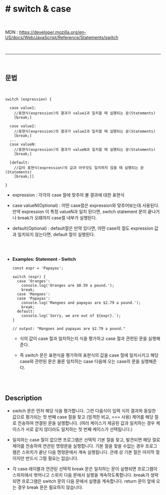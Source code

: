 <br>

# # switch & case

<br>

MDN : https://developer.mozilla.org/en-US/docs/Web/JavaScript/Reference/Statements/switch

<br>

---

<br>

## 문법

<br>

```
switch (expression) {

  case value1:
    //표현식(expression)의 결과가 value1과 일치할 때 실행되는 문(Statements)
    [break;]

  case value2:
    //표현식(expression)의 결과가 value2과 일치할 때 실행되는 문(Statements)
    [break;]
  ...
  case valueN:
    //표현식(expression)의 결과가 valueN과 일치할 때 실행되는 문(Statements)
    [break;]

  [default:
    //값이 표현식(expression)의 값과 아무것도 일치하지 않을 때 실행되는 문(Statements)
    [break;]]

}
```

- expression : 각각의 case 절에 맞추어 볼 결과에 대한 표현식

- case valueN(Optional) : 어떤 case절은 expression와 맞추어보는데 사용된다. 만약 expression 이 특정 valueN과 일치 된다면, switch statement 문이 끝나거나 break가 오떄까지 case절 내부가 실행된다.

- default(Optional) : default절은 만약 있다면, 어떤 case의 절도 expression 값과 일치되지 않는다면, default 절이 실행된다.

<br>
<br>

- **Examples: Statement - Switch**

  ```
  const expr = 'Papayas';

  switch (expr) {
    case 'Oranges':
      console.log('Oranges are $0.59 a pound.');
      break;
    case 'Mangoes':
    case 'Papayas':
      console.log('Mangoes and papayas are $2.79 a pound.');
      break;
    default:
      console.log(`Sorry, we are out of ${expr}.`);
  }

  // output: "Mangoes and papayas are $2.79 a pound."
  ```

  - 식의 값이 case 절과 일치하는지 식을 평가하고 case 절과 관련된 문을 실행해준다.

  - 즉 switch 문은 표현식을 평가하여 표현식의 값을 case 절에 일치시키고 해당 case와 관련된 문은 물론 일치하는 case 다음에 오는 case의 문을 실행해준다.

<br>
<br>

## Description

- switch 문은 먼저 해당 식을 평가합니다. 그런 다음식이 입력 식의 결과와 동일한 값으로 평가되는 첫 번째 case 절을 ​​찾고 (엄격한 비교, === 사용) 제어를 해당 절로 전송하여 연결된 문을 실행합니다. (여러 케이스가 제공된 값과 일치하는 경우 케이스가 서로 같지 않더라도 일치하는 첫 번째 케이스가 선택됩니다.)

- 일치하는 case 절이 없으면 프로그램은 선택적 기본 절을 찾고, 발견되면 해당 절로 제어를 전송하여 연관된 명령문을 실행합니다. 기본 절을 찾을 수없는 경우 프로그램은 스위치가 끝난 다음 명령문에서 계속 실행됩니다. 관례 상 기본 절은 마지막 절이지만 반드시 그럴 필요는 없습니다.

- 각 case 레이블과 연관된 선택적 break 문은 일치하는 문이 실행되면 프로그램이 스위치에서 벗어나고 스위치 다음 문에서 실행을 계속하도록합니다. break가 생략되면 프로그램은 switch 문의 다음 문에서 실행을 계속합니다. return 문이 앞에 오는 경우 break 문은 필요하지 않습니다.
